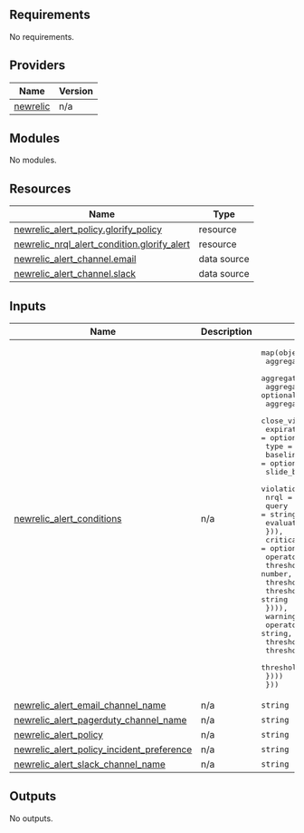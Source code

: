 <!-- BEGIN_TF_DOCS -->
## Requirements

No requirements.

## Providers

| Name | Version |
|------|---------|
| <a name="provider_newrelic"></a> [newrelic](#provider\_newrelic) | n/a |

## Modules

No modules.

## Resources

| Name | Type |
|------|------|
| [newrelic_alert_policy.glorify_policy](https://registry.terraform.io/providers/newrelic/newrelic/latest/docs/resources/alert_policy) | resource |
| [newrelic_nrql_alert_condition.glorify_alert](https://registry.terraform.io/providers/newrelic/newrelic/latest/docs/resources/nrql_alert_condition) | resource |
| [newrelic_alert_channel.email](https://registry.terraform.io/providers/newrelic/newrelic/latest/docs/data-sources/alert_channel) | data source |
| [newrelic_alert_channel.slack](https://registry.terraform.io/providers/newrelic/newrelic/latest/docs/data-sources/alert_channel) | data source |

## Inputs

| Name | Description | Type | Default | Required |
|------|-------------|------|---------|:--------:|
| <a name="input_newrelic_alert_conditions"></a> [newrelic\_alert\_conditions](#input\_newrelic\_alert\_conditions) | n/a | <pre>map(object({<br>    aggregation_method             = optional(string),<br>    aggregation_delay              = optional(number),<br>    aggregation_timer              = optional(number),<br>    aggregation_window             = optional(number),<br>    close_violations_on_expiration = optional(bool),<br>    expiration_duration            = optional(number),<br>    type                           = optional(string),<br>    baseline_direction             = optional(string),<br>    slide_by                       = optional(number),<br>    violation_time_limit_seconds   = number,<br>    nrql = map(object({<br>      query             = string,<br>      evaluation_offset = optional(number)<br>    })),<br>    critical = optional(map(object({<br>      operator              = string,<br>      threshold             = number,<br>      threshold_duration    = number,<br>      threshold_occurrences = string<br>    }))),<br>    warning = optional(map(object({<br>      operator              = string,<br>      threshold             = number,<br>      threshold_duration    = number,<br>      threshold_occurrences = string<br>    })))<br>  }))</pre> | n/a | yes |
| <a name="input_newrelic_alert_email_channel_name"></a> [newrelic\_alert\_email\_channel\_name](#input\_newrelic\_alert\_email\_channel\_name) | n/a | `string` | `""` | no |
| <a name="input_newrelic_alert_pagerduty_channel_name"></a> [newrelic\_alert\_pagerduty\_channel\_name](#input\_newrelic\_alert\_pagerduty\_channel\_name) | n/a | `string` | `""` | no |
| <a name="input_newrelic_alert_policy"></a> [newrelic\_alert\_policy](#input\_newrelic\_alert\_policy) | n/a | `string` | n/a | yes |
| <a name="input_newrelic_alert_policy_incident_preference"></a> [newrelic\_alert\_policy\_incident\_preference](#input\_newrelic\_alert\_policy\_incident\_preference) | n/a | `string` | n/a | yes |
| <a name="input_newrelic_alert_slack_channel_name"></a> [newrelic\_alert\_slack\_channel\_name](#input\_newrelic\_alert\_slack\_channel\_name) | n/a | `string` | `""` | no |

## Outputs

No outputs.
<!-- END_TF_DOCS -->